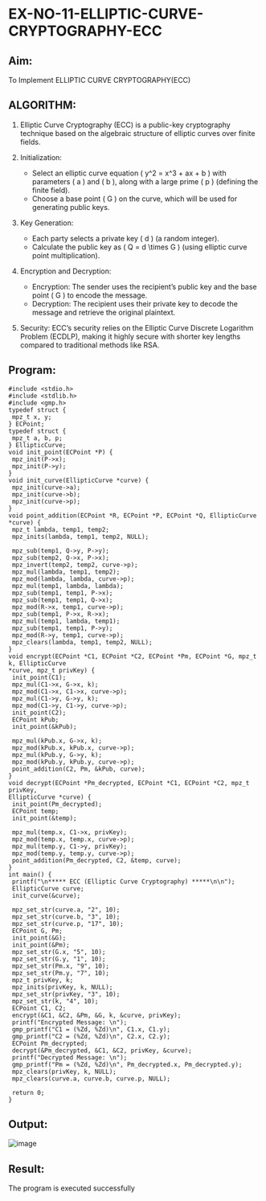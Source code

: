 # EX-NO-11-ELLIPTIC-CURVE-CRYPTOGRAPHY-ECC

## Aim:
To Implement ELLIPTIC CURVE CRYPTOGRAPHY(ECC)


## ALGORITHM:

1. Elliptic Curve Cryptography (ECC) is a public-key cryptography technique based on the algebraic structure of elliptic curves over finite fields.

2. Initialization:
   - Select an elliptic curve equation \( y^2 = x^3 + ax + b \) with parameters \( a \) and \( b \), along with a large prime \( p \) (defining the finite field).
   - Choose a base point \( G \) on the curve, which will be used for generating public keys.

3. Key Generation:
   - Each party selects a private key \( d \) (a random integer).
   - Calculate the public key as \( Q = d \times G \) (using elliptic curve point multiplication).

4. Encryption and Decryption:
   - Encryption: The sender uses the recipient’s public key and the base point \( G \) to encode the message.
   - Decryption: The recipient uses their private key to decode the message and retrieve the original plaintext.

5. Security: ECC’s security relies on the Elliptic Curve Discrete Logarithm Problem (ECDLP), making it highly secure with shorter key lengths compared to traditional methods like RSA.

## Program:
```
#include <stdio.h>
#include <stdlib.h>
#include <gmp.h>
typedef struct {
 mpz_t x, y;
} ECPoint;
typedef struct {
 mpz_t a, b, p;
} EllipticCurve;
void init_point(ECPoint *P) {
 mpz_init(P->x);
 mpz_init(P->y);
}
void init_curve(EllipticCurve *curve) {
 mpz_init(curve->a);
 mpz_init(curve->b);
 mpz_init(curve->p);
}
void point_addition(ECPoint *R, ECPoint *P, ECPoint *Q, EllipticCurve *curve) {
 mpz_t lambda, temp1, temp2;
 mpz_inits(lambda, temp1, temp2, NULL);
 
 mpz_sub(temp1, Q->y, P->y);
 mpz_sub(temp2, Q->x, P->x);
 mpz_invert(temp2, temp2, curve->p);
 mpz_mul(lambda, temp1, temp2);
 mpz_mod(lambda, lambda, curve->p);
 mpz_mul(temp1, lambda, lambda);
 mpz_sub(temp1, temp1, P->x);
 mpz_sub(temp1, temp1, Q->x);
 mpz_mod(R->x, temp1, curve->p);
 mpz_sub(temp1, P->x, R->x);
 mpz_mul(temp1, lambda, temp1);
 mpz_sub(temp1, temp1, P->y);
 mpz_mod(R->y, temp1, curve->p);
 mpz_clears(lambda, temp1, temp2, NULL);
}
void encrypt(ECPoint *C1, ECPoint *C2, ECPoint *Pm, ECPoint *G, mpz_t k, EllipticCurve 
*curve, mpz_t privKey) {
 init_point(C1);
 mpz_mul(C1->x, G->x, k);
 mpz_mod(C1->x, C1->x, curve->p);
 mpz_mul(C1->y, G->y, k);
 mpz_mod(C1->y, C1->y, curve->p);
 init_point(C2);
 ECPoint kPub;
 init_point(&kPub);
 
 mpz_mul(kPub.x, G->x, k);
 mpz_mod(kPub.x, kPub.x, curve->p);
 mpz_mul(kPub.y, G->y, k);
 mpz_mod(kPub.y, kPub.y, curve->p);
 point_addition(C2, Pm, &kPub, curve);
}
void decrypt(ECPoint *Pm_decrypted, ECPoint *C1, ECPoint *C2, mpz_t privKey, 
EllipticCurve *curve) {
 init_point(Pm_decrypted);
 ECPoint temp;
 init_point(&temp);
 
 mpz_mul(temp.x, C1->x, privKey);
 mpz_mod(temp.x, temp.x, curve->p);
 mpz_mul(temp.y, C1->y, privKey);
 mpz_mod(temp.y, temp.y, curve->p);
 point_addition(Pm_decrypted, C2, &temp, curve);
}
int main() {
 printf("\n***** ECC (Elliptic Curve Cryptography) *****\n\n");
 EllipticCurve curve;
 init_curve(&curve);
 
 mpz_set_str(curve.a, "2", 10);
 mpz_set_str(curve.b, "3", 10);
 mpz_set_str(curve.p, "17", 10);
 ECPoint G, Pm;
 init_point(&G);
 init_point(&Pm);
 mpz_set_str(G.x, "5", 10);
 mpz_set_str(G.y, "1", 10);
 mpz_set_str(Pm.x, "9", 10);
 mpz_set_str(Pm.y, "7", 10);
 mpz_t privKey, k;
 mpz_inits(privKey, k, NULL);
 mpz_set_str(privKey, "3", 10);
 mpz_set_str(k, "4", 10);
 ECPoint C1, C2;
 encrypt(&C1, &C2, &Pm, &G, k, &curve, privKey);
 printf("Encrypted Message: \n");
 gmp_printf("C1 = (%Zd, %Zd)\n", C1.x, C1.y);
 gmp_printf("C2 = (%Zd, %Zd)\n", C2.x, C2.y);
 ECPoint Pm_decrypted;
 decrypt(&Pm_decrypted, &C1, &C2, privKey, &curve);
 printf("Decrypted Message: \n");
 gmp_printf("Pm = (%Zd, %Zd)\n", Pm_decrypted.x, Pm_decrypted.y);
 mpz_clears(privKey, k, NULL);
 mpz_clears(curve.a, curve.b, curve.p, NULL);
 
 return 0;
}
```


## Output:
![image](https://github.com/user-attachments/assets/ce0e5733-4b03-4c8d-9330-9d71f5a566ae)


## Result:
The program is executed successfully

